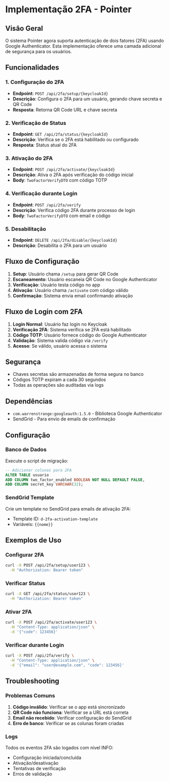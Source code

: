 # Implementação 2FA - Pointer

## Visão Geral

O sistema Pointer agora suporta autenticação de dois fatores (2FA) usando Google Authenticator. Esta implementação oferece uma camada adicional de segurança para os usuários.

## Funcionalidades

### 1. Configuração do 2FA
- **Endpoint**: `POST /api/2fa/setup/{keycloakId}`
- **Descrição**: Configura o 2FA para um usuário, gerando chave secreta e QR Code
- **Resposta**: Retorna QR Code URL e chave secreta

### 2. Verificação de Status
- **Endpoint**: `GET /api/2fa/status/{keycloakId}`
- **Descrição**: Verifica se o 2FA está habilitado ou configurado
- **Resposta**: Status atual do 2FA

### 3. Ativação do 2FA
- **Endpoint**: `POST /api/2fa/activate/{keycloakId}`
- **Descrição**: Ativa o 2FA após verificação do código inicial
- **Body**: `TwoFactorVerifyDTO` com código TOTP

### 4. Verificação durante Login
- **Endpoint**: `POST /api/2fa/verify`
- **Descrição**: Verifica código 2FA durante processo de login
- **Body**: `TwoFactorVerifyDTO` com email e código

### 5. Desabilitação
- **Endpoint**: `DELETE /api/2fa/disable/{keycloakId}`
- **Descrição**: Desabilita o 2FA para um usuário

## Fluxo de Configuração

1. **Setup**: Usuário chama `/setup` para gerar QR Code
2. **Escaneamento**: Usuário escaneia QR Code no Google Authenticator
3. **Verificação**: Usuário testa código no app
4. **Ativação**: Usuário chama `/activate` com código válido
5. **Confirmação**: Sistema envia email confirmando ativação

## Fluxo de Login com 2FA

1. **Login Normal**: Usuário faz login no Keycloak
2. **Verificação 2FA**: Sistema verifica se 2FA está habilitado
3. **Código TOTP**: Usuário fornece código do Google Authenticator
4. **Validação**: Sistema valida código via `/verify`
5. **Acesso**: Se válido, usuário acessa o sistema

## Segurança

- Chaves secretas são armazenadas de forma segura no banco
- Códigos TOTP expiram a cada 30 segundos
- Todas as operações são auditadas via logs

## Dependências

- `com.warrenstrange:googleauth:1.5.0` - Biblioteca Google Authenticator
- SendGrid - Para envio de emails de confirmação

## Configuração

### Banco de Dados
Execute o script de migração:
```sql
-- Adicionar colunas para 2FA
ALTER TABLE usuario 
ADD COLUMN two_factor_enabled BOOLEAN NOT NULL DEFAULT FALSE,
ADD COLUMN secret_key VARCHAR(32);
```

### SendGrid Template
Crie um template no SendGrid para emails de ativação 2FA:
- Template ID: `d-2fa-activation-template`
- Variáveis: `{{nome}}`

## Exemplos de Uso

### Configurar 2FA
```bash
curl -X POST /api/2fa/setup/user123 \
  -H "Authorization: Bearer token"
```

### Verificar Status
```bash
curl -X GET /api/2fa/status/user123 \
  -H "Authorization: Bearer token"
```

### Ativar 2FA
```bash
curl -X POST /api/2fa/activate/user123 \
  -H "Content-Type: application/json" \
  -d '{"code": 123456}'
```

### Verificar durante Login
```bash
curl -X POST /api/2fa/verify \
  -H "Content-Type: application/json" \
  -d '{"email": "user@example.com", "code": 123456}'
```

## Troubleshooting

### Problemas Comuns

1. **Código inválido**: Verificar se o app está sincronizado
2. **QR Code não funciona**: Verificar se a URL está correta
3. **Email não recebido**: Verificar configuração do SendGrid
4. **Erro de banco**: Verificar se as colunas foram criadas

### Logs

Todos os eventos 2FA são logados com nível INFO:
- Configuração iniciada/concluída
- Ativação/desativação
- Tentativas de verificação
- Erros de validação 